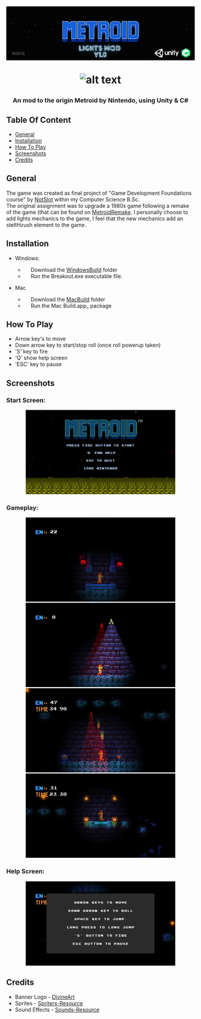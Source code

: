 
<h1 align="center">
  <img src="Images/MetroidLightModBanner.png"/>
  
 ![_alt text_](https://img.shields.io/badge/Platforms-windows_|_macos-blue??style=for-the-badge)

  </h1>
<h3 align="center">  
  
  An mod to the origin Metroid by Nintendo, using Unity & C#
  </h3>
  
## Table Of Content

- [General](#general)
- [Installation](#installation)
- [How To Play](#howtoplay)
- [Screenshots](#screenshots)
- [Credits](#credits)  

## General

The game was created as final project of "Game Development Foundations course" by [NotSlot](https://github.com/notslot) within my Computer Science B.Sc.  
The original assignment was to upgrade a 1980s game following a remake of the game (that can be found on [MetroidRemake](https://github.com/ArnonGuttel/MetroidRemake). 
I personally choose to add lights mechanics to the game, I feel that the new mechanics add an stelth\rush element to the game.

## Installation

- Windows:      
  - &emsp; Download the [WindowsBuild](https://github.com/ArnonGuttel/MetroidLightMod/tree/main/WindowsBuild) folder 
  - &emsp; Run the Breakout.exe executable file.
 
 - Mac
   - &emsp; Download the [MacBuild](https://github.com/ArnonGuttel/MetroidLightMod/tree/main/MacBuild.app/Contents) folder 
   - &emsp; Run the  Mac Build.app_ package

## How&nbsp;To&nbsp;Play
- Arrow key's to move
- Down arrow key to start/stop roll (once roll powerup taken)
- 'S' key to fire
- 'Q' show help screen
- 'ESC' key to pause 

## Screenshots

  <h3>Start Screen:</h3>
 <p align="center">
  <img src="Images/StartScreen.jpeg" width="400"/>
 </p> 

  <h3>Gameplay:</h3>
<p align="center">
 <img src="Images/Gameplay1.jpeg" width="400"/>
 <img src="Images/Gameplay2.jpeg" width="400"/>
 <img src="Images/Gameplay3.jpeg" width="400"/>
 <img src="Images/Gameplay4.jpeg" width="400"/>
</p>

 <h3>Help Screen:</h3>
<p align="center">
 <img src="Images/HelpScreen.jpeg" width="400"/>
</p>

## Credits 
- Banner Logo - [DivineArt](https://www.deviantart.com/imleerobson/art/Metroid-Title-Screen-Vector-Logo-1987-703268172)
- Sprites - [Spriters-Resource](https://www.spriters-resource.com/nes/metroid/)
- Sound Effects - [Sounds-Resource](https://www.sounds-resource.com/nes/metroid/sound/4866/)
